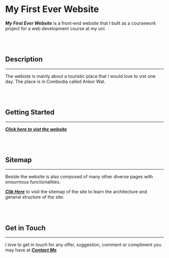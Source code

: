 # My First Ever Website

***My First Ever Website*** is a front-end website that I bulit as a coursework project for a web development course at my uni.
 
 <br />


<br/>

## Description
----
The webiste is mainly about a touristic place that I would love to vist one day. The place is in Combodia called Ankor Wat. 

 <br />


<br/>


## Getting Started
----
[***Click here to vist the website***](https://haileab-tg.github.io/My-First-Website/index.html)

 <br />


<br/>


## Sitemap
----
Beside the website is also composed of many other diverse pages with enourmous functionalities. 

[***Clik Here***](https://haileab-tg.github.io/My-First-Website/sitemap.html) to visit the sitemap of the site to learn the architecture and general structure of the site.

 <br />


<br/>


## Get in Touch
----
I love to get in touch for any offer, suggestion, comment or compliment you may have at [***Contact Me***](https://haileab-tg.github.io/My-First-Website/feedback.html)
